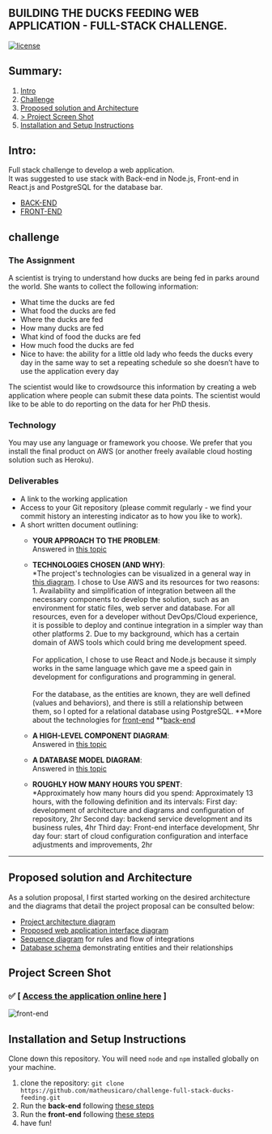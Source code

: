 ## BUILDING THE DUCKS FEEDING WEB APPLICATION - FULL-STACK CHALLENGE. 

[![license](https://img.shields.io/github/license/DAVFoundation/captain-n3m0.svg?style=flat-square)](https://github.com/matheusicaro/challenge-full-stack-ducks-feeding/blob/master/LICENSE)

## Summary:

1. [Intro](#intro)
2. [Challenge](#challenge)
3. [Proposed solution and Architecture](#proposed-solution-and-architecture) 
4. [> Project Screen Shot](#project-screen-shot)
5. [Installation and Setup Instructions](#installation-and-setup-instructions)

## Intro:

Full stack challenge to develop a web application. <br>
It was suggested to use stack with Back-end in Node.js, Front-end in React.js and PostgreSQL for the database bar.
- [BACK-END](https://github.com/matheusicaro/challenge-full-stack-ducks-feeding/tree/master/back-end)
- [FRONT-END](https://github.com/matheusicaro/challenge-full-stack-ducks-feeding/tree/master/front-end)

## challenge

### The Assignment

A scientist is trying to understand how ducks are being fed in parks around the world. She wants to collect the following information:

- What time the ducks are fed
- What food the ducks are fed
- Where the ducks are fed
- How many ducks are fed
- What kind of food the ducks are fed
- How much food the ducks are fed
- Nice to have: the ability for a little old lady who feeds the ducks every day in the same way to set a repeating schedule so she doesn’t have to use the application every day

The scientist would like to crowdsource this information by creating a web application where people can submit these data points. The scientist would like to be able to do reporting on the data for her PhD thesis.

### Technology

You may use any language or framework you choose. We prefer that you install the final product on AWS (or another freely available cloud hosting solution such as Heroku).

### Deliverables

- A link to the working application
- Access to your Git repository (please commit regularly - we find your commit history an interesting indicator as to how you like to work).
- A short written document outlining:
  - **YOUR APPROACH TO THE PROBLEM**: <br>Answered in [this topic](https://github.com/matheusicaro/challenge-full-stack-ducks-feeding#proposed-solution-and-architecture)
  - **TECHNOLOGIES CHOSEN (AND WHY)**: <br>
       *The project's technologies can be visualized in a general way in [this diagram](https://github.com/matheusicaro/challenge-full-stack-ducks-feeding/blob/master/documentation/architecture-diagram.drawio.png). I chose to Use AWS and its resources for two reasons: <br>
              1. Availability and simplification of integration between all the necessary components to develop the solution, such as an environment for static files, web server and database. For all resources, even for a developer without DevOps/Cloud experience, it is possible to deploy and continue integration in a simpler way than other platforms
              2. Due to my background, which has a certain domain of AWS tools which could bring me development speed.
       <br><br>For application, I chose to use React and Node.js because it simply works in the same language which gave me a speed gain in development for configurations and programming in general.
       <br><br>For the database, as the entities are known, they are well defined (values and behaviors), and there is still a relationship between them, so I opted for a relational database using PostgreSQL.
     **More about the technologies for [front-end](https://github.com/matheusicaro/challenge-full-stack-ducks-feeding/tree/master/front-end#project-specifications)
     **[back-end](https://github.com/matheusicaro/challenge-full-stack-ducks-feeding/tree/master/back-end#project-specifications)

  - **A HIGH-LEVEL COMPONENT DIAGRAM**: <br>Answered in [this topic](https://github.com/matheusicaro/challenge-full-stack-ducks-feeding/tree/master/documentation)
  - **A DATABASE MODEL DIAGRAM**: <br>Answered in [this topic](https://github.com/matheusicaro/challenge-full-stack-ducks-feeding/blob/master/documentation/database-schema.png)
  - **ROUGHLY HOW MANY HOURS YOU SPENT**:
       <br>*Approximately how many hours did you spend: Approximately 13 hours, with the following definition and its intervals:
       First day: development of architecture and diagrams and configuration of repository, 2hr
       Second day: backend service development and its business rules, 4hr
       Third day: Front-end interface development, 5hr
       day four: start of cloud configuration configuration and interface adjustments and improvements, 2hr

---

## Proposed solution and Architecture

As a solution proposal, I first started working on the desired architecture and the diagrams that detail the project proposal can be consulted below:

- [Project architecture diagram](https://github.com/matheusicaro/challenge-full-stack-ducks-feeding/tree/master/documentation)
- [Proposed web application interface diagram](https://github.com/matheusicaro/challenge-full-stack-ducks-feeding/tree/master/documentation)
- [Sequence diagram](https://github.com/matheusicaro/challenge-full-stack-ducks-feeding/tree/master/documentation) for rules and flow of integrations
- [Database schema](https://github.com/matheusicaro/challenge-full-stack-ducks-feeding/tree/master/documentation) demonstrating entities and their relationships

## Project Screen Shot

### :white_check_mark: [ [Access the application online here](https://challenge-ducks-feeding.matheusicaro.com/) ] 

![front-end](https://github.com/matheusicaro/challenge-full-stack-ducks-feeding/blob/master/data/front-end.gif)


## Installation and Setup Instructions

Clone down this repository. You will need `node` and `npm` installed globally on your machine.  

1. clone the repository: `git clone https://github.com/matheusicaro/challenge-full-stack-ducks-feeding.git`
2. Run the **back-end** following [these steps](https://github.com/matheusicaro/challenge-full-stack-ducks-feeding/tree/master/back-end#installation-and-setup-instructions)
3. Run the **front-end** following [these steps](https://github.com/matheusicaro/challenge-full-stack-ducks-feeding/tree/master/front-end#installation-and-setup-instructions)
4. have fun!

